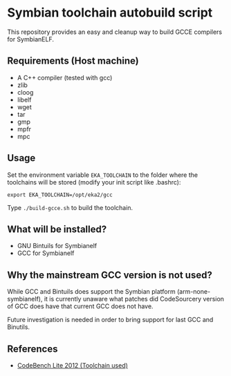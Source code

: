 # Symbian toolchain autobuild script
This repository provides an easy and cleanup way to build GCCE compilers for SymbianELF.

## Requirements (Host machine)
- A C++ compiler (tested with gcc)
- zlib
- cloog
- libelf
- wget
- tar
- gmp
- mpfr
- mpc

## Usage
Set the environment variable `EKA_TOOLCHAIN` to the folder where the toolchains will be stored (modify your init script like .bashrc):

`export EKA_TOOLCHAIN=/opt/eka2/gcc`

Type `./build-gcce.sh` to build the toolchain.

## What will be installed?
- GNU Bintuils for Symbianelf
- GCC for Symbianelf

## Why the mainstream GCC version is not used?
While GCC and Bintuils does support the Symbian platform (arm-none-symbianelf), it is currently unaware what
patches did CodeSourcery version of GCC does have that current GCC does not have.

Future investigation is needed in order to bring support for last GCC and Binutils.

## References
- [CodeBench Lite 2012 (Toolchain used)](https://sourcery.mentor.com/GNUToolchain/release2133)
